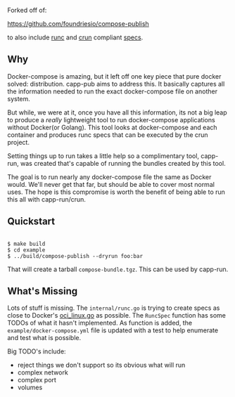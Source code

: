 Forked off of:

 https://github.com/foundriesio/compose-publish

to also include [runc](https://github.com/opencontainers/runc) and
[crun](https://github.com/containers/crun) compliant
[specs](https://github.com/opencontainers/runtime-spec/blob/master/spec.md).

## Why

Docker-compose is amazing, but it left off one key piece that pure docker
solved: distribution. capp-pub aims to address this. It basically captures
all the information needed to run the exact docker-compose file on another
system.

But while, we were at it, once you have all this information, its not
a big leap to produce a *really* lightweight tool to run docker-compose
applications without Docker(or Golang). This tool looks at docker-compose
and each container and produces runc specs that can be executed by the
crun project.

Setting things up to run takes a little help so a complimentary tool,
capp-run, was created that's capable of running the bundles created by this
tool.

The goal is to run nearly any docker-compose file the same as Docker would.
We'll never get that far, but should be able to cover most normal uses. The
hope is this compromise is worth the benefit of being able to run this all
with capp-run/crun.

## Quickstart

~~~

$ make build
$ cd example
$ ../build/compose-publish --dryrun foo:bar
~~~

That will create a tarball `compose-bundle.tgz`. This can be used by capp-run.

## What's Missing

Lots of stuff is missing. The `internal/runc.go` is trying to create specs
as close to Docker's [oci_linux.go](https://github.com/moby/moby/blob/a602b052a9c285e9659e9ce007f2aa7f0a73812f/daemon/oci_linux.go)
as possible. The `RuncSpec` function has some TODOs of what it hasn't
implemented. As function is added, the `example/docker-compose.yml` file
is updated with a test to help enumerate and test what is possible.

Big TODO's include:
 * reject things we don't support so its obvious what will run
 * complex network
 * complex port
 * volumes
